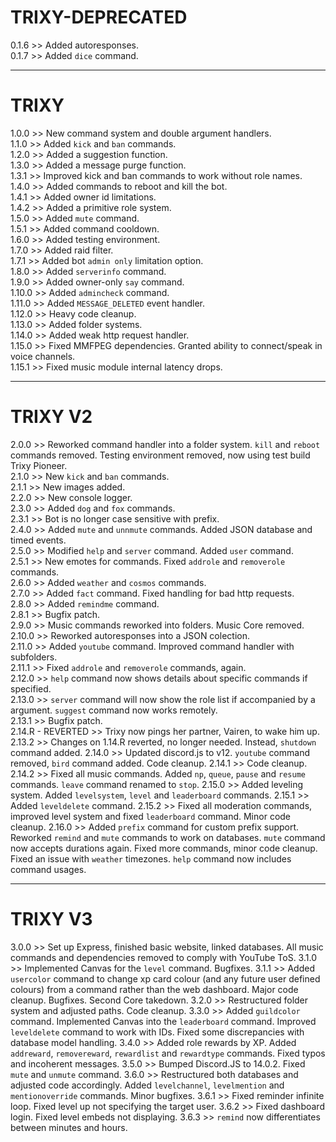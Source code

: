 # TRIXY-DEPRECATED

0.1.6 >> Added autoresponses.  
0.1.7 >> Added `dice` command. 

---

# TRIXY

1.0.0 >> New command system and double argument handlers.  
1.1.0 >> Added `kick` and `ban` commands.  
1.2.0 >> Added a suggestion function.  
1.3.0 >> Added a message purge function.  
1.3.1 >> Improved kick and ban commands to work without role names.  
1.4.0 >> Added commands to reboot and kill the bot.  
1.4.1 >> Added owner id limitations.  
1.4.2 >> Added a primitive role system.  
1.5.0 >> Added `mute` command.  
1.5.1 >> Added command cooldown.  
1.6.0 >> Added testing environment.  
1.7.0 >> Added raid filter.  
1.7.1 >> Added bot `admin only` limitation option.  
1.8.0 >> Added `serverinfo` command.  
1.9.0 >> Added owner-only `say` command.  
1.10.0 >> Added `admincheck` command.  
1.11.0 >> Added `MESSAGE_DELETED` event handler.  
1.12.0 >> Heavy code cleanup.  
1.13.0 >> Added folder systems.  
1.14.0 >> Added weak http request handler.  
1.15.0 >> Fixed MMFPEG dependencies. Granted ability to connect/speak in voice channels.  
1.15.1 >> Fixed music module internal latency drops.  

---

# TRIXY V2

2.0.0 >> Reworked command handler into a folder system. `kill` and `reboot` commands removed. Testing environment removed, now using test build Trixy Pioneer.  
2.1.0 >> New `kick` and `ban` commands.  
2.1.1 >> New images added.  
2.2.0 >> New console logger.  
2.3.0 >> Added `dog` and `fox` commands.  
2.3.1 >> Bot is no longer case sensitive with prefix.  
2.4.0 >> Added `mute` and `unnmute` commands. Added JSON database and timed events.  
2.5.0 >> Modified `help` and `server` command. Added `user` command.  
2.5.1 >> New emotes for commands. Fixed `addrole` and `removerole` commands.  
2.6.0 >> Added `weather` and `cosmos` commands.  
2.7.0 >> Added `fact` command. Fixed handling for bad http requests.  
2.8.0 >> Added `remindme` command.  
2.8.1 >> Bugfix patch.    
2.9.0 >> Music commands reworked into folders. Music Core removed.  
2.10.0 >> Reworked autoresponses into a JSON colection.  
2.11.0 >> Added `youtube` command. Improved command handler with subfolders.  
2.11.1 >> Fixed `addrole` and `removerole` commands, again.  
2.12.0 >> `help` command now shows details about specific commands if specified.  
2.13.0 >> `server` command will now show the role list if accompanied by a <roles> argument. `suggest` command now works remotely.  
2.13.1 >> Bugfix patch.  
2.14.R - REVERTED >> Trixy now pings her partner, Vairen, to wake him up.  
2.13.2 >> Changes on 1.14.R reverted, no longer needed. Instead, `shutdown` command added.
2.14.0 >> Updated discord.js to v12. `youtube` command removed, `bird` command added. Code cleanup.
2.14.1 >> Code cleanup.
2.14.2 >> Fixed all music commands. Added `np`, `queue`, `pause` and `resume` commands. `leave` command renamed to `stop`.
2.15.0 >> Added leveling system. Added `levelsystem`, `level` and `leaderboard` commands.
2.15.1 >> Added `leveldelete` command.
2.15.2 >> Fixed all moderation commands, improved level system and fixed `leaderboard` command. Minor code cleanup.
2.16.0 >> Added `prefix` command for custom prefix support. Reworked `remind` and `mute` commands to work on databases. `mute` command now accepts durations again. Fixed more commands, minor code cleanup. Fixed an issue with `weather` timezones. `help` command now includes command usages.

---

# TRIXY V3

3.0.0 >> Set up Express, finished basic website, linked databases. All music commands and dependencies removed to comply with YouTube ToS.
3.1.0 >> Implemented Canvas for the `level` command. Bugfixes.
3.1.1 >> Added `usercolor` command to change xp card colour (and any future user defined colours) from a command rather than the web dashboard. Major code cleanup. Bugfixes. Second Core takedown.
3.2.0 >> Restructured folder system and adjusted paths. Code cleanup.
3.3.0 >> Added `guildcolor` command. Implemented Canvas into the `leaderboard` command. Improved `leveldelete` command to work with IDs. Fixed some discrepancies with database model handling.
3.4.0 >> Added role rewards by XP. Added `addreward`, `removereward`, `rewardlist` and `rewardtype` commands. Fixed typos and incoherent messages.
3.5.0 >> Bumped Discord.JS to 14.0.2. Fixed `mute` and `unmute` command.
3.6.0 >> Restructured both databases and adjusted code accordingly. Added `levelchannel`, `levelmention` and `mentionoverride` commands. Minor bugfixes.
3.6.1 >> Fixed reminder infinite loop. Fixed level up not specifying the target user.
3.6.2 >> Fixed dashboard login. Fixed level embeds not displaying.
3.6.3 >> `remind` now differentiates between minutes and hours.